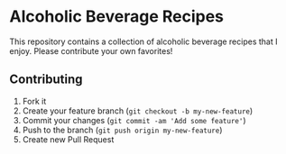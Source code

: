 # Alcoholic Beverage Recipes

This repository contains a collection of alcoholic beverage recipes that
I enjoy. Please contribute your own favorites!

## Contributing

1. Fork it
2. Create your feature branch (`git checkout -b my-new-feature`)
3. Commit your changes (`git commit -am 'Add some feature'`)
4. Push to the branch (`git push origin my-new-feature`)
5. Create new Pull Request
